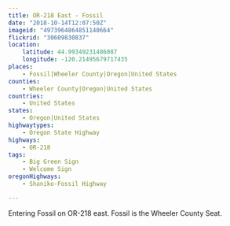 ```yaml
---
title: OR-218 East - Fossil
date: "2018-10-14T12:07:50Z"
imageid: "4973964864851140664"
flickrid: "30609830837"
location:
    latitude: 44.99349231486087
    longitude: -120.21495679717435
places:
    - Fossil|Wheeler County|Oregon|United States
counties:
    - Wheeler County|Oregon|United States
countries:
    - United States
states:
    - Oregon|United States
highwaytypes:
    - Oregon State Highway
highways:
    - OR-218
tags:
    - Big Green Sign
    - Welcome Sign
oregonHighways:
    - Shaniko-Fossil Highway

---
```

Entering Fossil on OR-218 east.  Fossil is the Wheeler County Seat.